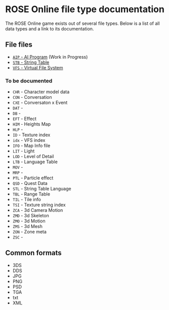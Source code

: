 # ROSE Online file type documentation

The ROSE Online game exists out of several file types. Below is a list of all data types and a link to its documentation.

## File files
* [`AIP` - AI Program](formats/AIP.md) (Work in Progress)
* [`STB` - String Table](formats/STB.md)
* [`VFS` - Virtual File System](formats/VFS.md)

### To be documented
* `CHR` - Character model data
* `CON` - Conversation
* `CXE` - Conversaton x Event
* `DAT` - 
* `DB` - 
* `EFT` - Effect
* `HIM` - Heights Map
* `HLP` - 
* `ID` - Texture index
* `idx` - VFS index
* `IFO` - Map Info file
* `LIT` - Light
* `LOD` - Level of Detail
* `LTB` - Language Table
* `MOV` - 
* `MRP` - 
* `PTL` - Particle effect 
* `QSD` - Quest Data
* `STL` - String Table Language
* `TBL` - Range Table
* `TIL` - Tile info 
* `TSI` - Texture string index
* `ZCA` - 3d Camera Motion
* `ZMD` - 3d Skeleton
* `ZMO` - 3d Motion 
* `ZMS` - 3d Mesh
* `ZON` - Zone meta
* `ZSC` - 

## Common formats
* 3DS
* DDS
* JPG
* PNG
* PSD
* TGA
* txt
* XML

